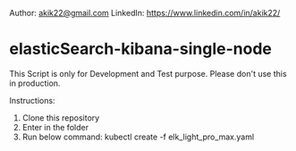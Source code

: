 Author: akik22@gmail.com
LinkedIn: https://www.linkedin.com/in/akik22/

# elasticSearch-kibana-single-node

This Script is only for Development and Test purpose. Please don't use this in production.

Instructions:

1) Clone this repository
2) Enter in the folder
3) Run below command:
   kubectl create -f elk_light_pro_max.yaml
